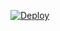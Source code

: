 [![Deploy](https://www.herokucdn.com/deploy/button.png)](https://dashboard.heroku.com/new?template=https://github.com/ghfdtyh/0816jhsdfb1)
